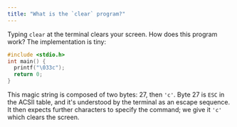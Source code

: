 ```yaml
---
title: "What is the `clear` program?"
---
```


Typing `clear` at the terminal clears your screen. How does this program work? The implementation is tiny:

```c
#include <stdio.h>
int main() {
  printf("\033c");
  return 0;
}
```

This magic string is composed of two bytes: 27, then `'c'`. Byte 27 is `ESC` in the ACSII table, and it's understood by the terminal as an escape sequence. It then expects further characters to specify the command; we give it `'c'` which clears the screen.
